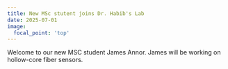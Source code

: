 ```yaml
---
title: New MSc stutent joins Dr. Habib's Lab
date: 2025-07-01
image:
  focal_point: 'top'
---
```


Welcome to our new MSC student James Annor. James will be working on hollow-core fiber sensors. 

<!--more-->
